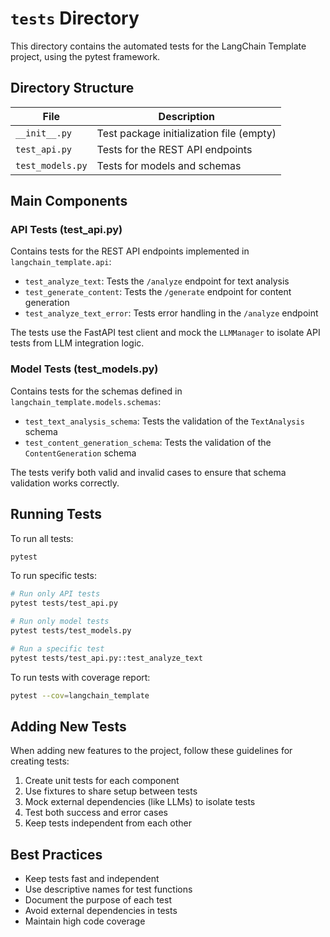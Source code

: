 # `tests` Directory

This directory contains the automated tests for the LangChain Template project, using the pytest framework.

## Directory Structure

| File | Description |
|------|-------------|
| `__init__.py` | Test package initialization file (empty) |
| `test_api.py` | Tests for the REST API endpoints |
| `test_models.py` | Tests for models and schemas |

## Main Components

### API Tests (test_api.py)

Contains tests for the REST API endpoints implemented in `langchain_template.api`:

- `test_analyze_text`: Tests the `/analyze` endpoint for text analysis
- `test_generate_content`: Tests the `/generate` endpoint for content generation
- `test_analyze_text_error`: Tests error handling in the `/analyze` endpoint

The tests use the FastAPI test client and mock the `LLMManager` to isolate API tests from LLM integration logic.

### Model Tests (test_models.py)

Contains tests for the schemas defined in `langchain_template.models.schemas`:

- `test_text_analysis_schema`: Tests the validation of the `TextAnalysis` schema
- `test_content_generation_schema`: Tests the validation of the `ContentGeneration` schema

The tests verify both valid and invalid cases to ensure that schema validation works correctly.

## Running Tests

To run all tests:

```bash
pytest
```

To run specific tests:

```bash
# Run only API tests
pytest tests/test_api.py

# Run only model tests
pytest tests/test_models.py

# Run a specific test
pytest tests/test_api.py::test_analyze_text
```

To run tests with coverage report:

```bash
pytest --cov=langchain_template
```

## Adding New Tests

When adding new features to the project, follow these guidelines for creating tests:

1. Create unit tests for each component
2. Use fixtures to share setup between tests
3. Mock external dependencies (like LLMs) to isolate tests
4. Test both success and error cases
5. Keep tests independent from each other

## Best Practices

- Keep tests fast and independent
- Use descriptive names for test functions
- Document the purpose of each test
- Avoid external dependencies in tests
- Maintain high code coverage 